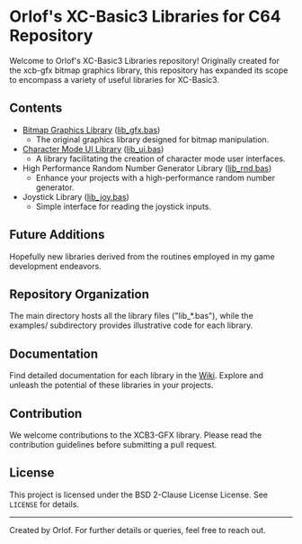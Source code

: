 # Orlof's XC-Basic3 Libraries for C64 Repository

Welcome to Orlof's XC-Basic3 Libraries repository! Originally created for the xcb-gfx bitmap graphics library, this repository has expanded its scope to encompass a variety of useful libraries for XC-Basic3.

## Contents
- [Bitmap Graphics Library](https://github.com/orlof/xcb3-gfx/wiki/Bitmap-Graphics-Library) ([lib_gfx.bas](lib_gfx.bas))
  - The original graphics library designed for bitmap manipulation.
- [Character Mode UI Library](https://github.com/orlof/xcb3-gfx/wiki/Character-Mode-UI-Library) ([lib_ui.bas](lib_ui.bas))
  - A library facilitating the creation of character mode user interfaces.
- High Performance Random Number Generator Library ([lib_rnd.bas](lib_rnd.bas))
  - Enhance your projects with a high-performance random number generator.
- Joystick Library ([lib_joy.bas](lib_joy.bas))
  - Simple interface for reading the joystick inputs.

## Future Additions
Hopefully new libraries derived from the routines employed in my game development endeavors.

## Repository Organization
The main directory hosts all the library files ("lib_*.bas"), while the examples/ subdirectory provides illustrative code for each library.

## Documentation
Find detailed documentation for each library in the [Wiki](https://github.com/orlof/xcb3-gfx/wiki). Explore and unleash the potential of these libraries in your projects.

## Contribution
We welcome contributions to the XCB3-GFX library. Please read the contribution guidelines before submitting a pull request.

## License
This project is licensed under the BSD 2-Clause License License. See `LICENSE` for details.

---

Created by Orlof. For further details or queries, feel free to reach out.
